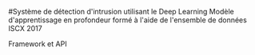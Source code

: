 #Système de détection d'intrusion utilisant le Deep Learning
Modèle d'apprentissage en profondeur formé à l'aide de l'ensemble de données ISCX 2017

Framework et API
